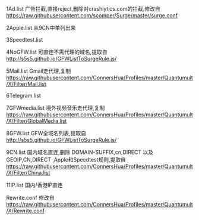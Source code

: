 
1Ad.list 
广告拦截,直接reject,删除对crashlytics.com的拦截,修改自 
https://raw.githubusercontent.com/scomper/Surge/master/surge.conf

2Apple.list
从9CN中单列出来

3Speedtest.list

4NoGFW.list 
可直连不需代理的域名,提取自 
http://s5s5.github.io/GFWListToSurgeRule.js/

5Mail.list 
Gmail走代理,复制 
https://raw.githubusercontent.com/ConnersHua/Profiles/master/Quantumult/X/Filter/Mail.list

6Telegram.list 

7GFWmedia.list 
境外视频音乐走代理,复制 
https://raw.githubusercontent.com/ConnersHua/Profiles/master/Quantumult/X/Filter/GlobalMedia.list

8GFW.list 
GFW全域名列表,提取自 
http://s5s5.github.io/GFWListToSurgeRule.js/

9CN.list 
国内域名直连,删除 DOMAIN-SUFFIX,cn,DIRECT 以及 GEOIP,CN,DIRECT ,Apple和Speedtest规则,提取自 
https://raw.githubusercontent.com/ConnersHua/Profiles/master/Quantumult/X/Filter/China.list

11IP.list 国内/香港IP直连

Rewrite.conf 修改自
https://raw.githubusercontent.com/ConnersHua/Profiles/master/Quantumult/X/Rewrite.conf
